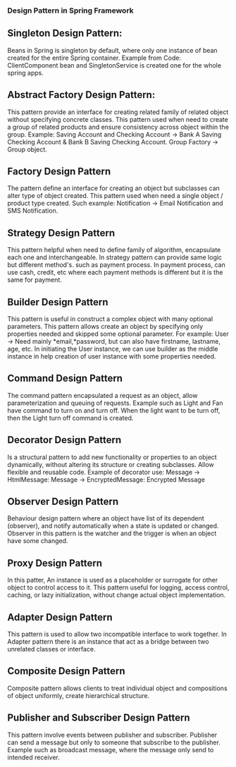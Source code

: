 ### Design Pattern in Spring Framework

## Singleton Design Pattern:
Beans in Spring is singleton by default, where only one instance of bean created for the entire Spring container. Example from Code: ClientComponent bean and SingletonService is created one for the whole spring apps.

## Abstract Factory Design Pattern:
This pattern provide an interface for creating related family of related object without specifying concrete classes. This pattern used when need to create a group of related products and ensure consistency across object within the group. Example: Saving Account and Checking Account -> Bank A Saving Checking Account & Bank B Saving Checking Account.
Group Factory -> Group object.

## Factory Design Pattern
The pattern define an interface for creating an object but subclasses can alter type of object created. This pattern used when need a single object / product type created. Such example: Notification -> Email Notification and SMS Notification. 

## Strategy Design Pattern
This pattern helpful when need to define family of algorithm, encapsulate each one and interchangeable. In strategy pattern can provide same logic but different method's. such as payment process. In payment process, can use cash, credit, etc where each payment methods is different but it is the same for payment.

## Builder Design Pattern
This pattern is useful in construct a complex object with many optional parameters. This pattern allows create an object by specifying only properties needed and skipped some optional parameter. For example: User -> Need mainly *email,*password, but can also have firstname, lastname, age, etc. In initiating the User instance, we can use builder as the middle instance in help creation of user instance with some properties needed.

## Command Design Pattern
The command pattern encapsulated a request as an object, allow parameterization and queuing of requests. Example such as Light and Fan have command to turn on and turn off. When the light want to be turn off, then the Light turn off command is created.

## Decorator Design Pattern
Is a structural pattern to add new functionality or properties to an object dynamically, without altering its structure or creating subclasses. Allow flexible and reusable code.
Example of decorator use: Message -> HtmlMessage: <html> Message </html> -> EncryptedMessage: Encrypted <html> Message </html>

## Observer Design Pattern
Behaviour design pattern where an object have list of its dependent (observer), and notify automatically when a state is updated or changed. Observer in this pattern is the watcher and the trigger is when an object have some changed.

## Proxy Design Pattern
In this patter, An instance is used as a placeholder or surrogate for other object to control access to it. This pattern useful for logging, access control, caching, or lazy initialization, without change actual object implementation.

## Adapter Design Pattern
This pattern is used to allow two incompatible interface to work together. In Adapter pattern there is an instance that act as a bridge between two unrelated classes or interface.

## Composite Design Pattern
Composite pattern allows clients to treat individual object and compositions of object uniformly, create hierarchical structure.

## Publisher and Subscriber Design Pattern
This pattern involve events between publisher and subscriber. Publisher can send a message but only to someone that subscribe to the publisher. Example such as broadcast message, where the message only send to intended receiver.
